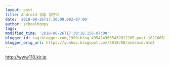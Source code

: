 ```yaml
---
layout: post
title: Android 샘플 일본어
date: '2018-08-26T17:30:00.002-07:00'
author: schoolhompy
tags: 
modified_time: '2018-08-26T17:30:18.156-07:00'
blogger_id: tag:blogger.com,1999:blog-4954243635432022205.post-182166824195890268
blogger_orig_url: https://yunhos.blogspot.com/2018/08/android.html
---
```


http://www110.kir.jp